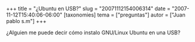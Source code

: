 +++
title = "¿Ubuntu en USB?"
slug = "20071112154006314"
date = "2007-11-12T15:40:06-06:00"
[taxonomies]
tema = ["preguntas"]
autor = ["Juan pablo s.m"]
+++

¿Alguien me puede decir cómo instalo GNU/Linux Ubuntu en una USB?
